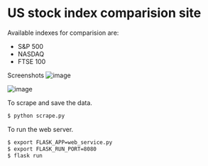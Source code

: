 # US stock index comparision site

Available indexes for comparision are:
- S&P 500
- NASDAQ
- FTSE 100

Screenshots
![image](https://github.com/user-attachments/assets/9d1ec138-bd1c-4ef0-83ca-d814a93a2ed9)

![image](https://github.com/user-attachments/assets/3cf301b8-8b66-4b28-b661-4a80708a153e)

To scrape and save the data.
```bash
$ python scrape.py
```

To run the web server.
```bash
$ export FLASK_APP=web_service.py
$ export FLASK_RUN_PORT=8080
$ flask run
```
